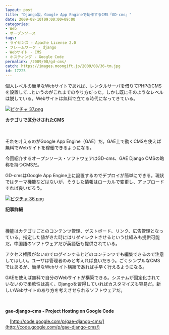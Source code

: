 ```yaml
---
layout: post
title: "Django製、Google App Engineで動作するCMS「GD-cms」"
date: 2009-08-10T09:00:00+09:00
categories:
- Web
- オープンソース
tags: 
- ライセンス - Apache License 2.0
- フレームワーク - django
- Webサイト - CMS
- ホスティング - Google Code
permalink: /2009/08/gd-cms/
catch: https://images.moongift.jp/2009/08/36-tm.jpg
id: 17225
---
```

個人レベルの簡単なWebサイトであれば、レンタルサーバを借りてPHPのCMSを設置して…というのがこれまでのやり方だった。しかし既にそのようなレベルは脱している。Webサイトは無料で立てる時代になってきている。

  

[![ピクチャ 37.png](https://images.moongift.jp/2009/08/37-tm.jpg)](https://images.moongift.jp/2009/08/37.png)  
  
**カテゴリで区分けされたCMS**

  

　

  

それを叶えるのがGoogle App Engine（GAE）だ。GAE上で動くCMSを使えば無料でWebサイトを稼働できるようになる。

  

今回紹介するオープンソース・ソフトウェアはGD-cms、GAE Django CMSの略称を持つCMSだ。

  
<!--more-->

GD-cmsはGoogle App Engine上に設置するのでデプロイが簡単にできる。現状ではテーマ機能などはないが、そうした情報はローカルで変更し、アップロードすれば良いだろう。

  

[![ピクチャ 36.png](https://images.moongift.jp/2009/08/36-tm.jpg)](https://images.moongift.jp/2009/08/36.png)  
  
**記事詳細**

  

　

  

機能はカテゴリごとのコンテンツ管理、ゲストボード、リンク、広告管理となっている。指定した値がきた時にはリダイレクトさせるという仕組みも提供可能だ。中国語のソフトウェアだが英語版も提供されている。

  

アクセス権限がないのでログインするとどのコンテンツでも編集できるので注意してほしい。ユーザは管理者のみと考えれば良いだろう。ごくシンプルなCMSではあるが、簡単なWebサイト構築であれば手早く行えるようになる。

  

GAEを使えば無料で自分のWebサイトが構築できる。システムが固定化されていないので柔軟性は高く、Djangoを習得していればカスタマイズも容易だ。新しいWebサイトのあり方を考えさせられるソフトウェアだ。

  

　

  

**gae-django-cms - Project Hosting on Google Code**  
  
　[http://code.google.com/p/gae-django-cms/](http://code.google.com/p/gae-django-cms/)

  
